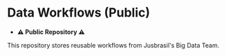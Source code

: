 # Data Workflows (Public)

- **:warning: Public Repository :warning:**

This repository stores reusable workflows from Jusbrasil's Big Data Team.